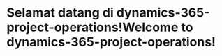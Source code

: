 # <a name="welcome-to-dynamics-365-project-operations"></a><span data-ttu-id="10f4a-101">Selamat datang di dynamics-365-project-operations!</span><span class="sxs-lookup"><span data-stu-id="10f4a-101">Welcome to dynamics-365-project-operations!</span></span>